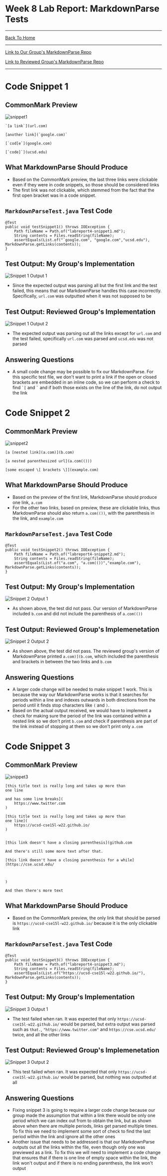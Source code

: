 # Week 8 Lab Report: MarkdownParse Tests
---
[Back To Home](https://ryan-truong.github.io/cse15l-lab-reports/)

---

[Link to Our Group's MarkdownParse Repo](https://github.com/ryan-truong/markdown-parse-new)

[Link to Reviewed Group's MarkdownParse Repo](https://github.com/bimai25/markdown-parse-brandon)

---

# Code Snippet 1

## CommonMark Preview
![snippet1](/labreport4_pictures/snippet1-new.png)

```
`[a link`](url.com)

[another link](`google.com)`

[`cod[e`](google.com)

[`code]`](ucsd.edu)
```
## What MarkdownParse Should Produce
* Based on the CommonMark preview, the last three links were clickable even if they were in code snippets, so those should be considered links
* The first link was not clickable, which stemmed from the fact that the first open bracket was in a code snippet.

## `MarkdownParseTest.java` Test Code
```
@Test
public void testSnippet1() throws IOException {
    Path fileName = Path.of("labreport4-snippet1.md");
    String contents = Files.readString(fileName);
    assertEquals(List.of("`google.com", "google.com","ucsd.edu"), MarkdownParse.getLinks(contents));
}
```

## Test Output: My Group's Implementation
![Snippet 1 Output 1](/labreport4_pictures/snippet1_output-new.png)

* Since the expected output was parsing all but the first link and the test failed, this means that our MarkdownParse handles this case incorrectly. Specifically, `url.com` was outputted when it was not supposed to be

## Test Output: Reviewed Group's Implementation
![Snippet 1 Output 2](/labreport4_pictures/snippet1_output2-new.png)

* The expected output was parsing out all the links except for `url.com` and the test failed, specifically `url.com` was parsed and `ucsd.edu` was not parsed

## Answering Questions
* A small code change may be possible to fix our MarkdownParse. For this specific test file, we don't want to print a link if the open or closed brackets are embedded in an inline code, so we can perform a check to find `` `[ `` and `` ` `` and if both those exists on the line of the link, do not output the link


# Code Snippet 2

## CommonMark Preview
![snippet2](/labreport4_pictures/snippet2-new.png)

```
[a [nested link](a.com)](b.com)

[a nested parenthesized url](a.com(()))

[some escaped \[ brackets \]](example.com)
```

## What MarkdownParse Should Produce
* Based on the preview of the first link, MarkdownParse should produce one link, `a.com`
* For the other two links, based on preview, these are clickable links, thus MarkdownParse should also return `a.com(())`, with the parenthesis in the link, and `example.com`

## `MarkdownParseTest.java` Test Code
```
@Test
public void testSnippet2() throws IOException {
    Path fileName = Path.of("labreport4-snippet2.md");
    String contents = Files.readString(fileName);
    assertEquals(List.of("a.com", "a.com(())","example.com"), MarkdownParse.getLinks(contents));
}
```

## Test Output: My Group's Implementation
![Snippet 2 Output 1](/labreport4_pictures/snippet2_output-new.png)

* As shown above, the test did not pass. Our version of MarkdownParse included `b.com` and did not include the parenthesis of `a.com(())` 

## Test Output: Reviewed Group's Implemenetation
![Snippet 2 Output 2](/labreport4_pictures/snippet2_output2-new.png)

* As shown above, the test did not pass. The reviewed group's version of MarkdownParse printed `a.com)](b.com`, which included the parenthesis and brackets in between the two links and `b.com`

## Answering Questions
* A larger code change will be needed to make snippet 1 work. This is because the way our MarkdownParse works is that it searches for periods within a line and indexes outwards in both directions from the period until it finds stop characters like `(` and `)`.
* Based on the actual output received, we would have to implement a check for making sure the period of the link was contained within a nested link so we don't print `b.com` and check if parenthesis are part of the link instead of stopping at them so we don't print only `a.com`

# Code Snippet 3

## CommonMark Preview
![snippet3](/labreport4_pictures/snippet3-new2.png)

```
[this title text is really long and takes up more than 
one line

and has some line breaks](
    https://www.twitter.com
)

[this title text is really long and takes up more than 
one line](
    https://ucsd-cse15l-w22.github.io/
)


[this link doesn't have a closing parenthesis](github.com

And there's still some more text after that.

[this link doesn't have a closing parenthesis for a while](https://cse.ucsd.edu/



)

And then there's more text
```

## What MarkdownParse Should Produce
* Based on the CommonMark preview, the only link that should be parsed is `https://ucsd-cse15l-w22.github.io/` because it is the only clickable link

## `MarkdownParseTest.java` Test Code
```
@Test
public void testSnippet3() throws IOException {
    Path fileName = Path.of("labreport4-snippet3.md");
    String contents = Files.readString(fileName);
    assertEquals(List.of("https://ucsd-cse15l-w22.github.io/"), MarkdownParse.getLinks(contents));
}
```
## Test Output: My Group's Implementation
![Snippet 3 Output 1](/labreport4_pictures/snippet3_output-new.png)

* The test failed when ran. It was expected that only `https://ucsd-cse15l-w22.github.io/` would be parsed, but extra output was parsed such as `that.`, `"https://www.twitter.com"` and `https://cse.ucsd.edu/` twice, and all the other links

## Test Output: Reviewed Group's Implemenetation
![Snippet 3 Output 2](/labreport4_pictures/snippet3_output2-new.png)

* This test failed when ran. It was expected that only `https://ucsd-cse15l-w22.github.io/` would be parsed, but nothing was outputted at all

## Answering Questions
* Fixing snippet 3 is going to require a larger code change because  our group made the assumption that within a link there would be only one period which we can index out from to obtain the link, but as shown above when there are multiple periods, links get parsed multiple times. To fix this we need to implement some sort of check to find the last period within the link and ignore all the other ones
* Another issue that needs to be addressed is that our MarkdownParse outputs out all the links within the file, even though only one was previewed as a link. To fix this we will need to implement a code change that ensures that if there is one line of empty space within the link, the link won't output and if there is no ending parenthesis, the link won't output
